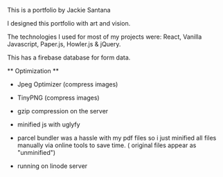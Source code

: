 This is a portfolio by Jackie Santana

I designed this portfolio with art and vision.

The technologies I used for most of my projects were: React, Vanilla Javascript, Paper.js, Howler.js & jQuery.

This has a firebase database for form data.

** Optimization **

- Jpeg Optimizer (compress images)
- TinyPNG (compress images)
- gzip compression on the server
- minified js with uglyfy

- parcel bundler was a hassle with my pdf files so i just minified all files manually via online tools to save time. ( original files appear as "unminified")
- running on linode server